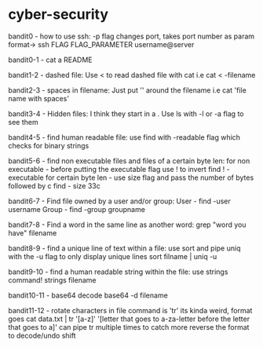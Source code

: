# cyber-security
bandit0 - how to use ssh:
	-p flag changes port, takes port number as param
	format-> ssh FLAG FLAG_PARAMETER username@server

bandit0-1 - cat a README

bandit1-2 - dashed file:
	Use < to read dashed file with cat
	i.e cat < -filename

bandit2-3 - spaces in filename:
	Just put '' around the filename
	i.e cat 'file name with spaces'
	
bandit3-4 - Hidden files:
	I think they start in a .
	Use ls with -l or -a flag to see them

bandit4-5 - find human readable file:
	use find with -readable flag which checks for binary strings

bandit5-6 - find non executable files and files of a certain byte len:
	for non executable - 
		before putting the executable flag use ! to invert
		find ! -executable
	for certain byte len - 
		use size flag and pass the number of bytes followed by c
		find - size 33c

bandit6-7 - Find file owned by a user and/or group:
	User - 
		find -user username
	Group - 
		find -group groupname

bandit7-8 - Find a word in the same line as another word:
	grep "word you have" filename

bandit8-9 - find a unique line of text within a file:
	use sort and pipe uniq with the -u flag to only display unique lines
	sort filname | uniq -u

bandit9-10 - find a human readable string within the file:
	use strings command!
	strings filename

bandit10-11 - base64 decode
	base64 -d filename

bandit11-12 - rotate characters in file
	command is 'tr'
	its kinda weird, format goes
	cat data.txt | tr '[a-z]' '[letter that goes to a-za-letter before the letter that goes to a]'
	can pipe tr multiple times to catch more 
	reverse the format to decode/undo shift
